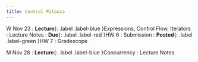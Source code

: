 ```yaml
---
title: Control Palooza
---
```


W Nov 23
: **Lecture**{: .label .label-blue }Expressions, Control Flow, Iterators
  : Lecture Notes
: **Due**{: .label .label-red }HW 6
  : Submission
: **Posted**{: .label .label-green }HW 7
  : Gradescope

M Nov 28
: **Lecture**{: .label .label-blue }Concurrency
  : Lecture Notes

